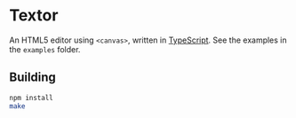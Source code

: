 # Textor

An HTML5 editor using `<canvas>`, written in
[TypeScript](http://www.typescriptlang.org/). See the examples in the
`examples` folder.

## Building

```sh
npm install
make
```

